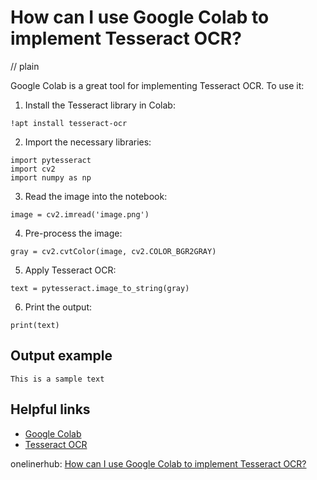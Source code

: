 # How can I use Google Colab to implement Tesseract OCR?
// plain

Google Colab is a great tool for implementing Tesseract OCR. To use it:

1. Install the Tesseract library in Colab:
```
!apt install tesseract-ocr
```
2. Import the necessary libraries:
```
import pytesseract
import cv2
import numpy as np
```
3. Read the image into the notebook:
```
image = cv2.imread('image.png')
```
4. Pre-process the image:
```
gray = cv2.cvtColor(image, cv2.COLOR_BGR2GRAY)
```
5. Apply Tesseract OCR:
```
text = pytesseract.image_to_string(gray)
```
6. Print the output:
```
print(text)
```

## Output example

```
This is a sample text
```

## Helpful links
- [Google Colab](https://colab.research.google.com/)
- [Tesseract OCR](https://github.com/tesseract-ocr/tesseract)

onelinerhub: [How can I use Google Colab to implement Tesseract OCR?](https://onelinerhub.com/tesseract-ocr/how-can-i-use-google-colab-to-implement-tesseract-ocr)